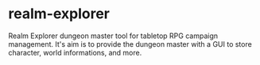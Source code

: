 # realm-explorer
Realm Explorer dungeon master tool for tabletop RPG campaign management. It's aim is to provide the dungeon master with a GUI to store character, world informations, and more.
